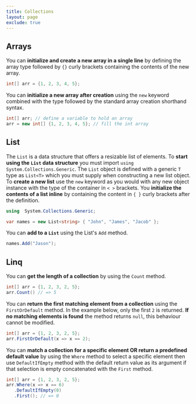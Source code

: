 ```yaml
---
title: Collections
layout: page
exclude: true
---
```


## Arrays

You can **initialize and create a new array in a single line** by defining the array type followed by `{}` curly brackets containing the contents of the new array.
```csharp
int[] arr = {1, 2, 3, 4, 5};
```

You can **initialize a new array after creation** using the `new` keyword combined with the type followed by the standard array creation shorthand syntax.
```csharp
int[] arr; // define a variable to hold an array
arr = new int[] {1, 2, 3, 4, 5}; // fill the int array
```

## List

The `List` is a data structure that offers a resizable list of elements. To **start using the `List` data structure** you must import `using  System.Collections.Generic`. The `List` object is defined with a generic `T` type as `List<T>` which you must supply when constructing a new list object. To **create a new list** use the `new` keyword as you would with any new object instance with the type of the container in `< >` brackets. You **initialize the contents of a list inline** by containing the content in `{ }` curly brackets after the definition.
```csharp
using  System.Collections.Generic;

var names = new List<string> { "John", "James", "Jacob" };
```

You can **add to a `List`** using the List's `Add` method.
```csharp
names.Add("Jason");
```

## Linq

You can **get the length of a collection** by using the `Count` method.
```csharp
int[] arr = {1, 2, 3, 2, 5};
arr.Count() // => 5
```

You can **return the first matching element from a collection** using the `FirstOrDefault` method. In the example below, only the first `2` is returned. **If no matching elements is found** the method returns `null`, this behaviour cannot be modified.
```csharp
int[] arr = {1, 2, 3, 2, 5};
arr.FirstOrDefault(x => x == 2);
```

You can **match a collection for a specific element OR return a predefined default value** by using the `Where` method to select a specific element then use `DefaultIfEmpty` method with the default return value as its argument if that selection is empty concatenated with the `First` method.
```csharp
int[] arr = {1, 2, 3, 2, 5};
arr.Where(x => x == 6)
   .DefaultIfEmpty(0)
   .First(); // => 0
```

<!--stackedit_data:
eyJoaXN0b3J5IjpbLTU1NjI0NDY3NywtMTQyMzA3NTAyMCwxND
M5NjI0MzQ1LDE2ODAyNDQzODEsLTQ5ODM5MjU5NF19
-->